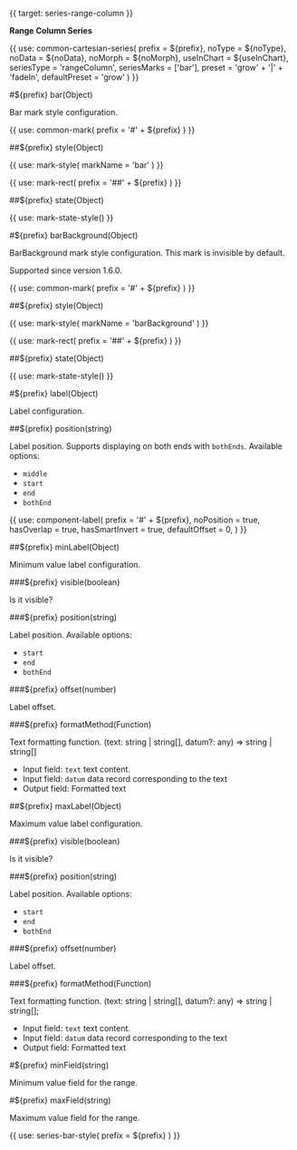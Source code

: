 {{ target: series-range-column }}

<!-- IRangeColumnSeriesSpec -->

**Range Column Series**

{{ use: common-cartesian-series(
  prefix = ${prefix},
  noType = ${noType},
  noData = ${noData},
  noMorph = ${noMorph},
  useInChart = ${useInChart},
  seriesType = 'rangeColumn',
  seriesMarks = ['bar'],
  preset = 'grow' + '|' + 'fadeIn',
  defaultPreset = 'grow'
) }}

#${prefix} bar(Object)

Bar mark style configuration.

{{ use: common-mark(
  prefix = '#' + ${prefix}
) }}

##${prefix} style(Object)

{{ use: mark-style(
  markName = 'bar'
) }}

{{ use: mark-rect(
  prefix = '##' + ${prefix}
) }}

##${prefix} state(Object)

{{ use: mark-state-style() }}

#${prefix} barBackground(Object)

BarBackground mark style configuration. This mark is invisible by default.

Supported since version 1.6.0.

{{ use: common-mark(
  prefix = '#' + ${prefix}
) }}

##${prefix} style(Object)

{{ use: mark-style(
  markName = 'barBackground'
) }}

{{ use: mark-rect(
  prefix = '##' + ${prefix}
) }}

##${prefix} state(Object)

{{ use: mark-state-style() }}

#${prefix} label(Object)

Label configuration.

##${prefix} position(string)

Label position. Supports displaying on both ends with `bothEnds`. Available options:

- `middle`
- `start`
- `end`
- `bothEnd`

{{ use: component-label(
  prefix = '#' + ${prefix},
  noPosition = true,
  hasOverlap = true,
  hasSmartInvert = true,
  defaultOffset = 0,
) }}

##${prefix} minLabel(Object)

Minimum value label configuration.

###${prefix} visible(boolean)

Is it visible?

###${prefix} position(string)

Label position. Available options:

- `start`
- `end`
- `bothEnd`

###${prefix} offset(number)

Label offset.

###${prefix} formatMethod(Function)

Text formatting function.
(text: string | string[], datum?: any) => string | string[]

- Input field: `text` text content.
- Input field: `datum` data record corresponding to the text
- Output field: Formatted text

##${prefix} maxLabel(Object)

Maximum value label configuration.

###${prefix} visible(boolean)

Is it visible?

###${prefix} position(string)

Label position. Available options:

- `start`
- `end`
- `bothEnd`

###${prefix} offset(number)

Label offset.

###${prefix} formatMethod(Function)

Text formatting function.
(text: string | string[], datum?: any) => string | string[];

- Input field: `text` text content.
- Input field: `datum` data record corresponding to the text
- Output field: Formatted text

#${prefix} minField(string)

Minimum value field for the range.

#${prefix} maxField(string)

Maximum value field for the range.

{{ use: series-bar-style(
  prefix = ${prefix}
) }}
